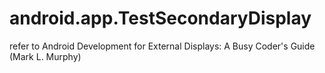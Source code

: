 # android.app.TestSecondaryDisplay
refer to Android Development for External Displays: A Busy Coder's Guide (Mark L. Murphy)
